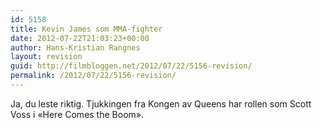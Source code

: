 ```yaml
---
id: 5158
title: Kevin James som MMA-fighter
date: 2012-07-22T21:03:23+00:00
author: Hans-Kristian Rangnes
layout: revision
guid: http://filmbloggen.net/2012/07/22/5156-revision/
permalink: /2012/07/22/5156-revision/
---
```

Ja, du leste riktig. Tjukkingen fra Kongen av Queens har rollen som Scott Voss i &laquo;Here Comes the Boom&raquo;.